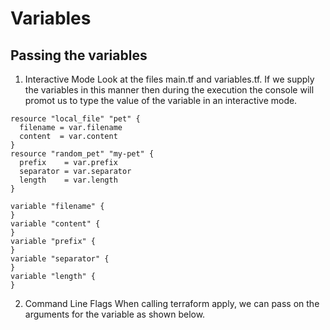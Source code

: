 # Variables

## Passing the variables

1. Interactive Mode
    Look at the files main.tf and variables.tf.
    If we supply the variables in this manner then during the execution the console will promot us to type the value 
    of the variable in an interactive mode.

```terraform:
resource "local_file" "pet" {
  filename = var.filename
  content  = var.content
}
resource "random_pet" "my-pet" {
  prefix    = var.prefix
  separator = var.separator
  length    = var.length
}
```

```terraform:
variable "filename" {
}
variable "content" {
}
variable "prefix" {
}
variable "separator" {
}
variable "length" {
}
```

2. Command Line Flags
    When calling terraform apply, we can pass on the arguments for the variable as shown below.

